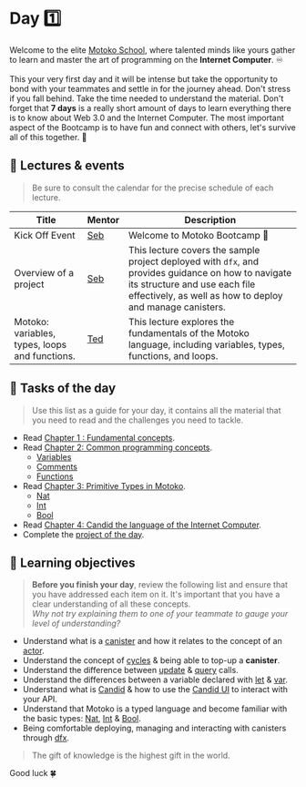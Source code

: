 # Day 1️⃣
Welcome to the elite [Motoko School](https://twitter.com/MotokoSchool), where talented minds like yours gather to learn and master the art of programming on the **Internet Computer**. ♾️ <br/>  
This your very first day and it will be intense but take the opportunity to bond with your teammates and settle in for the journey ahead. Don't stress if you fall behind. Take the time needed to understand the material. Don't forget that **7 days** is a really short amount of days to learn everything there is to know about Web 3.0 and the Internet Computer. The most important aspect of the Bootcamp is to have fun and connect with others, let's  survive all of this together. 💪
## 🍿 Lectures & events
> Be sure to consult the calendar for the precise schedule of each lecture.

| Title | Mentor |  Description |
|-----------------|-----------------|-----------------|
 Kick Off Event| <a href="https://twitter.com/seb_icp" target="_blank"> Seb  </a> | Welcome to Motoko Bootcamp 🎉
| Overview of a project | <a href="https://twitter.com/seb_icp" target="_blank"> Seb  </a> | This lecture covers the sample project deployed with `dfx`, and provides guidance on how to navigate its structure and use each file effectively, as well as how to deploy and manage canisters.
| Motoko: variables, types, loops and functions. |  <a href="https://twitter.com/tedreinhardt" target="_blank"> Ted  </a> | This lecture explores the fundamentals of the Motoko language, including variables, types, functions, and loops.
##  🧭 Tasks of the day
> Use this list as a guide for your day, it contains all the material that you need to read and the challenges you need to tackle.
- Read [Chapter 1 : Fundamental concepts](../../manuals/CHAPTER-1.MD).
- Read [Chapter 2: Common programming concepts](../../manuals/CHAPTER-2.MD).
    - [Variables](../../manuals/CHAPTER-2.MD#📦-variables)
    - [Comments](../../manuals/CHAPTER-2.MD#💬-comments)
    - [Functions](../../manuals/CHAPTER-2.MD#⚙️-functions)
- Read [Chapter 3: Primitive Types in Motoko](../../manuals/CHAPTER-3.MD).
    - [Nat](../../manuals/CHAPTER-3.MD#🔢-nat)
    - [Int](../../manuals/CHAPTER-3.MD#➖-int)
    - [Bool](../../manuals/CHAPTER-3.MD#🚦-bool)
- Read [Chapter 4: Candid the language of the Internet Computer](../../manuals/CHAPTER-4.MD).
- Complete the [project of the day](./project/README.MD).
## 🎯 Learning objectives
> **Before you finish your day**, review the following list and ensure that you have addressed each item on it. It's important that you have a clear understanding of all these concepts. <br/> <i> Why not try explaining them to one of your teammate to gauge your level of understanding? </i>

- Understand what is a [canister](../../manuals/CHAPTER-1.MD#what-is-a-canister) and how it relates to the concept of an [actor](../../manuals//CHAPTER-1.MD#the-actor-model).
- Understand the concept of [cycles](../../manuals/CHAPTER-1.MD#fuel-on-the-internet-computer-cycles) & being able to top-up a **canister**.
- Understand the difference between [update](../../manuals/CHAPTER-1.MD#update-vs-query) & [query](../../manuals/CHAPTER-1#update-vs-query) calls.
- Understand the differences between a variable declared with [let](../../manuals/CHAPTER-2.MD#📦-variables) & [var](../../manuals/CHAPTER-2.MD#📦-variables).
- Understand what is [Candid](../../manuals/CHAPTER-4.MD#chapter-4-candid-the-language-of-the-internet-computer) & how to use the [Candid UI](../../manuals/CHAPTER-4.MD#📲-candid-ui) to interact with your API.
- Understand that Motoko is a typed language and become familiar with the basic types: [Nat](../../manuals/CHAPTER-3.MD#🔢-nat), [Int](../../manuals/CHAPTER-3.MD#➖-int) & [Bool](../../manuals/CHAPTER-3.MD#🚦-bool).
- Being comfortable deploying, managing and interacting with canisters through [dfx](../../manuals/CHAPTER-4/#📺-using-the-terminal-dfx).

> The gift of knowledge is the highest gift in the world.

Good luck 🍀